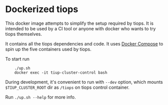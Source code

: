 # Dockerized tiops

This docker image attempts to simplify the setup required by tiops.
It is intended to be used by a CI tool or anyone with docker who wants to try tiops themselves.

It contains all the tiops dependencies and code. It uses [Docker Compose](https://github.com/docker/compose) to spin up the five
containers used by tiops.

To start run

```
    ./up.sh
    docker exec -it tiup-cluster-control bash
```

During development, it's convenient to run with `--dev` option, which mounts `$TIUP_CLUSTER_ROOT` dir as `/tiops` on tiops control container.

Run `./up.sh --help` for more info.
